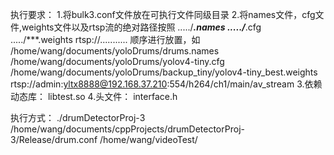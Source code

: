 执行要求：
1.将bulk3.conf文件放在可执行文件同级目录
2.将names文件，cfg文件,weights文件以及rtsp流的绝对路径按照
...../***.names
...../***.cfg
...../***.weights
rtsp://...........
顺序进行放置，如
/home/wang/documents/yoloDrums/drums.names
/home/wang/documents/yoloDrums/yolov4-tiny.cfg
/home/wang/documents/yoloDrums/backup_tiny/yolov4-tiny_best.weights
rtsp://admin:yltx8888@192.168.37.210:554/h264/ch1/main/av_stream
3.依赖动态库：
libtest.so
4.头文件：
interface.h

执行方式：
./drumDetectorProj-3 /home/wang/documents/cppProjects/drumDetectorProj-3/Release/drum.conf /home/wang/videoTest/


